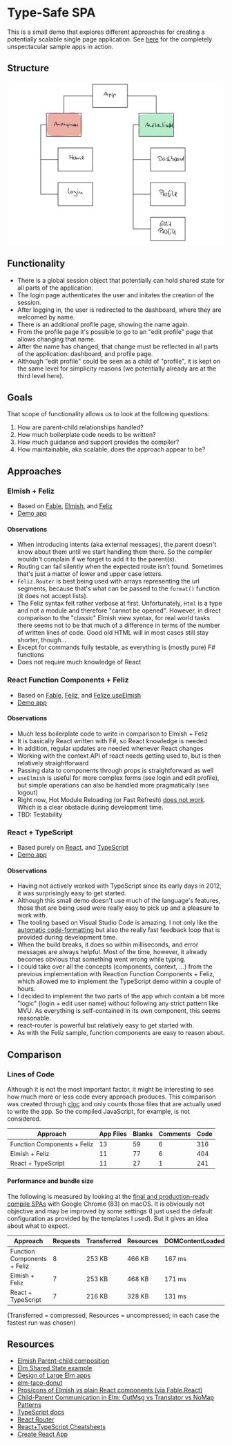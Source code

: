 # Type-Safe SPA

This is a small demo that explores different approaches for creating a potentially scalable single page application. See [here](https://aspnetde.github.io/typesafe-spa/) for the completely unspectacular sample apps in action.

## Structure

![Structure](./structure.png "Structure")

## Functionality

- There is a global session object that potentially can hold shared state for all parts of the application.
- The login page authenticates the user and initates the creation of the session.
- After logging in, the user is redirected to the dashboard, where they are welcomed by name.
- There is an additional profile page, showing the name again.
- From the profile page it's possible to go to an "edit profile" page that allows changing that name.
- After the name has changed, that change must be reflected in all parts of the application: dashboard, and profile page.
- Although "edit profile" could be seen as a child of "profile", it is kept on the same level for simplicity reasons (we potentially already are at the third level here).

## Goals

That scope of functionality allows us to look at the following questions:

1. How are parent-child relationships handled?
2. How much boilerplate code needs to be written?
3. How much guidance and support provides the compiler?
4. How maintainable, aka scalable, does the approach appear to be?

## Approaches

### Elmish + Feliz

- Based on [Fable](https://fable.io/), [Elmish](https://elmish.github.io/elmish/), and [Feliz](https://github.com/Zaid-Ajaj/Feliz)
- [Demo app](https://aspnetde.github.io/typesafe-spa/elmish-feliz)

#### Observations

- When introducing intents (aka external messages), the parent doesn't know about them until we start handling them there. So the compiler wouldn't complain if we forget to add it to the parent(s).
- Routing can fail silently when the expected route isn't found. Sometimes that's just a matter of lower and upper case letters.
- `Feliz.Router` is best being used with arrays representing the url segments, because that's what can be passed to the `format()` function (it does not accept lists).
- The Feliz syntax felt rather verbose at first. Unfortunately, `Html` is a type and not a module and therefore "cannot be opened". However, in direct comparison to the "classic" Elmish view syntax, for real world tasks there seems not to be that much of a difference in terms of the number of written lines of code. Good old HTML will in most cases still stay shorter, though...
- Except for commands fully testable, as everything is (mostly pure) F# functions
- Does not require much knowledge of React

### React Function Components + Feliz

- Based on [Fable](https://fable.io/), [Feliz](https://github.com/Zaid-Ajaj/Feliz), and [Felize useElmish](https://zaid-ajaj.github.io/Feliz/#/Feliz/UseWithElmish)
- [Demo app](https://aspnetde.github.io/typesafe-spa/function-components-feliz)

#### Observations

- Much less boilerplate code to write in comparison to Elmish + Feliz
- It is basically React written with F#, so React knowledge is needed
- In addition, regular updates are needed whenever React changes
- Working with the context API of react needs getting used to, but is then relatively straightforward
- Passing data to components through props is straightforward as well
- `useElmish` is useful for more complex forms (see login and edit profile), but simple operations can also be handled more pragmatically (see logout)
- Right now, Hot Module Reloading (or Fast Refresh) [does not work](https://github.com/Zaid-Ajaj/Feliz/issues/203). Which is a clear obstacle during development time.
- TBD: Testability

### React + TypeScript

- Based purely on [React](https://reactjs.org/), and [TypeScript](https://www.typescriptlang.org/)
- [Demo app](https://aspnetde.github.io/typesafe-spa/react-typescript/)

#### Observations

- Having not actively worked with TypeScript since its early days in 2012, it was surprisingly easy to get started.
- Although this small demo doesn't use much of the language's features, those that are being used were really easy to pick up and a pleasure to work with.
- The tooling based on Visual Studio Code is amazing. I not only like the [automatic code-formatting](https://prettier.io/) but also the really fast feedback loop that is provided during development time.
- When the build breaks, it does so within milliseconds, and error messages are always helpful. Most of the time, however, it already becomes obvious that something went wrong while typing.
- I could take over all the concepts (components, context, ...) from the previous implementation with Reaction Function Components + Feliz, which allowed me to implement the TypeScript demo within a couple of hours.
- I decided to implement the two parts of the app which contain a bit more "logic" (login + edit user name) without following any strict pattern like MVU. As everything is self-contained in its own component, this seems reasonable.
- react-router is powerful but relatively easy to get started with.
- As with the Feliz sample, function components are easy to reason about.

## Comparison

### Lines of Code

Although it is not the most important factor, it might be interesting to see how much more or less code every approach produces. This comparison was created through [cloc](https://github.com/AlDanial/cloc) and only counts those files that are actually used to write the app. So the compiled JavaScript, for example, is not considered.

| Approach                    | App Files | Blanks | Comments | Code |
| --------------------------- | --------- | ------ | -------- | ---- |
| Function Components + Feliz | 13        | 59     | 6        | 316  |
| Elmish + Feliz              | 11        | 77     | 6        | 404  |
| React + TypeScript          | 11        | 27     | 1        | 241  |

#### Performance and bundle size

The following is measured by looking at the [final and production-ready compile SPAs](https://aspnetde.github.io/typesafe-spa/) with Google Chrome (83) on macOS. It is obviously not objective and may be improved by some settings (I just used the default configuration as provided by the templates I used). But it gives an idea about what to expect.

| Approach                    | Requests | Transferred | Resources | DOMContentLoaded | Load   |
| --------------------------- | -------- | ----------- | --------- | ---------------- | ------ |
| Function Components + Feliz | 8        | 253 KB      | 466 KB    | 167 ms           | 166 ms |
| Elmish + Feliz              | 7        | 253 KB      | 468 KB    | 171 ms           | 173 ms |
| React + TypeScript          | 7        | 216 KB      | 328 KB    | 131 ms           | 132 ms |

(Transferred = compressed, Resources = uncompressed; in each case the fastest run was chosen)

## Resources

- [Elmish Parent-child composition](https://elmish.github.io/elmish/parent-child.html#Parent-child-composition)
- [Elm Shared State example](https://github.com/ohanhi/elm-shared-state)
- [Design of Large Elm apps](https://groups.google.com/forum/#!msg/elm-discuss/_cfOu88oCx4/madaA1rBAQAJ)
- [elm-taco-donut](https://github.com/madasebrof/elm-taco-donut)
- [Pros/cons of Elmish vs plain React components (via Fable.React)](https://github.com/elmish/elmish/issues/154)
- [Child-Parent Communication in Elm: OutMsg vs Translator vs NoMap Patterns](https://medium.com/@_rchaves_/child-parent-communication-in-elm-outmsg-vs-translator-vs-nomap-patterns-f51b2a25ecb1)
- [TypeScript docs](https://www.typescriptlang.org/docs/home.html)
- [React Router](https://reacttraining.com/react-router/web/example/basic)
- [React+TypeScript Cheatsheets](https://github.com/typescript-cheatsheets/react-typescript-cheatsheet#reacttypescript-cheatsheets)
- [Create React App](https://create-react-app.dev/)
